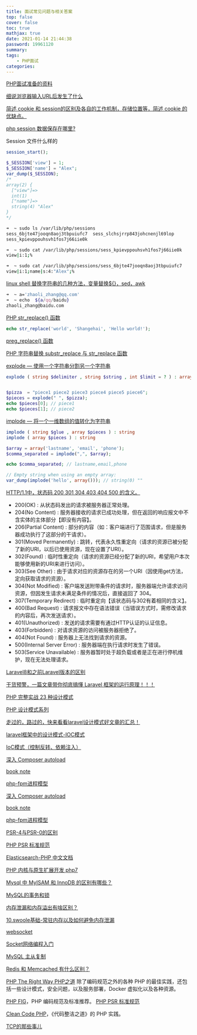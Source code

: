 ```yaml
---
title: 面试常见问题与相关答案
top: false
cover: false
toc: true
mathjax: true
date: 2021-01-14 21:44:38
password: 19961120
summary:
tags:
    - PHP面试
categories:
---
```

[PHP面试准备的资料](https://xianyunyh.gitbooks.io/php-interview/content/)


[细说浏览器输入URL后发生了什么](https://segmentfault.com/a/1190000012092552)

[简述 cookie 和 session的区别及各自的工作机制，存储位置等，简述 cookie 的优缺点。](https://alexzzl.github.io/2020/07/08/session-cookie/)

[php session 数据保存在哪里?](https://www.cnblogs.com/eoiioe/archive/2008/11/30/1344283.html)

Session 文件什么样的
```php
session_start();

$_SESSION['view'] = 1;
$_SESSION['name'] = "Alex";
var_dump($_SESSION);
/*
array(2) {
  ["view"]=>
  int(1)
  ["name"]=>
  string(4) "Alex"
}
*/
```
```Bash
➜  ~ sudo ls /var/lib/php/sessions                                 
sess_6bjte47jooqn8aoj3tbpuiufc7  sess_slchsjrrp843johcnenjl69lop
sess_kpievppouhsvh1fos7j66iie0k

➜  ~ sudo cat /var/lib/php/sessions/sess_kpievppouhsvh1fos7j66iie0k
view|i:1;%     

➜  ~ sudo cat /var/lib/php/sessions/sess_6bjte47jooqn8aoj3tbpuiufc7
view|i:1;name|s:4:"Alex";%      

```
[linux shell 替换字符串的几种方法，变量替换${}，sed，awk](https://blog.csdn.net/whatday/article/details/104963945)

```Bash
➜  ~ a='zhaoli_zhang@qq.com'
➜  ~ echo  ${a/qq/baidu}    
zhaoli_zhang@baidu.com
```

[PHP str_replace() 函数](https://www.w3school.com.cn/php/func_string_str_replace.asp)
```php
echo str_replace('world', 'Shangehai', 'Hello world!');
```

[preg_replace() 函数](https://www.runoob.com/php/php-preg_replace.html)

[PHP 字符串替换 substr_replace 与 str_replace 函数](https://www.cnblogs.com/mfryf/p/5013937.html)

[explode — 使用一个字符串分割另一个字符串](https://www.php.net/manual/zh/function.explode.php)
```php
explode ( string $delimiter , string $string , int $limit = ? ) : array


$pizza  = "piece1 piece2 piece3 piece4 piece5 piece6";
$pieces = explode(" ", $pizza);
echo $pieces[0]; // piece1
echo $pieces[1]; // piece2
```
[implode — 将一个一维数组的值转化为字符串](https://www.php.net/manual/zh/function.implode.php)
```php
implode ( string $glue , array $pieces ) : string
implode ( array $pieces ) : string

$array = array('lastname', 'email', 'phone');
$comma_separated = implode(",", $array);

echo $comma_separated; // lastname,email,phone

// Empty string when using an empty array:
var_dump(implode('hello', array())); // string(0) ""

```

[HTTP/1.1中，状态码 200 301 304 403 404 500 的含义。](https://alexzzl.github.io/2020/07/08/http/)

- 200(OK) : 从状态码发出的请求被服务器正常处理。
- 204(No Content) : 服务器接收的请求已成功处理，但在返回的响应报文中不含实体的主体部分【即没有内容】。
- 206(Partial Content) : 部分的内容（如：客户端进行了范围请求，但是服务器成功执行了这部分的干请求）。
- 301(Moved Permanently) : 跳转，代表永久性重定向（请求的资源已被分配了新的URI，以后已使用资源，现在设置了URI）。
- 302(Found) : 临时性重定向（请求的资源已经分配了新的URI，希望用户本次能够使用新的URI来进行访问）。
- 303(See Other) : 由于请求对应的资源存在的另一个URI（因使用get方法，定向获取请求的资源）。
- 304(Not Modified) : 客户端发送附带条件的请求时，服务器端允许请求访问资源，但因发生请求未满足条件的情况后，直接返回了 304。
- 307(Temporary Redirect) : 临时重定向【该状态码与302有着相同的含义】。
- 400(Bad Request) : 请求报文中存在语法错误（当错误方式时，需修改请求的内容后，再次发送请求）。
- 401(Unauthorized) : 发送的请求需要有通过HTTP认证的认证信息。
- 403(Forbidden) : 对请求资源的访问被服务器拒绝了。
- 404(Not Found) : 服务器上无法找到请求的资源。
- 500(Internal Server Error) : 服务器端在执行请求时发生了错误。
- 503(Service Unavailable) : 服务器暂时处于超负载或者是正在进行停机维护，现在无法处理请求。

[Laravel8和之前Laravel版本的区别](https://www.cnblogs.com/heyongzhen/p/13863980.html)

[干货预警，一篇文章带你彻底搞懂 Laravel 框架的运行原理！！！](https://learnku.com/articles/52852)

[PHP 完整实战 23 种设计模式](https://learnku.com/laravel/t/3522/php-complete-combat-23-design-patterns)

[PHP 设计模式系列](https://laravelacademy.org/books/php-design-pattern)

[走过的，路过的，快来看看laravel设计模式好文章的汇总！](https://segmentfault.com/a/1190000014449841)

[laravel框架中的设计模式-IOC模式](https://www.kancloud.cn/jdxia/booknote/581230)

[IoC模式（控制反转、依赖注入）](https://blog.51cto.com/quantum/1179124)

[深入 Composer autoload](https://learnku.com/php/t/1002/deep-composer-autoload)

[book note](https://www.kancloud.cn/jdxia/booknote/527018)

[php-fpm进程模型](https://www.easyswoole.com/Video/Basic/php-fpmProcessModel.html)

[深入 Composer autoload](https://learnku.com/php/t/1002/deep-composer-autoload)

[book note](https://www.kancloud.cn/jdxia/booknote/527018)

[php-fpm进程模型](https://www.easyswoole.com/Video/Basic/php-fpmProcessModel.html)

[PSR-4与PSR-0的区别](https://blog.csdn.net/soonfly/article/details/53008891)

[PHP PSR 标准规范](https://learnku.com/docs/psr)

[Elasticsearch-PHP 中文文档](https://learnku.com/docs/elasticsearch-php/6.0)

[PHP 内核与原生扩展开发 php7](https://learnku.com/docs/php-internals/php7)

[Mysql 中 MyISAM 和 InnoDB 的区别有哪些？](https://www.zhihu.com/question/20596402)

[MySQL的事务和锁](https://juejin.cn/post/6917477406483677191)

[内存泄漏和内存溢出有啥区别？](https://www.zhihu.com/question/40560123)

[10.swoole基础-常驻内存以及如何避免内存泄漏](https://www.cnblogs.com/JsonM/articles/7325018.html)

[websocket](https://www.ruanyifeng.com/blog/2017/05/websocket.html)

[Socket网络编程入门](http://blog.leanote.com/post/weibo-007/Socket%E7%BD%91%E7%BB%9C%E7%BC%96%E7%A8%8B%E5%85%A5%E9%97%A8)

[MySQL 主从复制](https://github.com/doocs/advanced-java/blob/main/docs/high-concurrency/mysql-read-write-separation.md)

[Redis 和 Memcached 有什么区别？](https://github.com/doocs/advanced-java/blob/main/docs/high-concurrency/redis-single-thread-model.md)

[PHP The Right Way PHP之道](https://phptherightway.com/)
除了编码规范之外的各种 PHP 的最佳实践，还包括一些设计模式，安全问题，以及服务部署，Docker 虚拟化以及各种资源。

[PHP FIG](http://www.php-fig.org/psr/)，PHP 编码规范及标准推荐。
[PHP PSR 标准规范](https://learnku.com/docs/psr)

[Clean Code PHP](https://github.com/jupeter/clean-code-php)，《代码整洁之道》的 PHP 实践。

[TCP的那些事儿](https://coolshell.cn/?s=TCP%E7%9A%84%E9%82%A3%E4%BA%9B%E4%BA%8B%E5%84%BF)